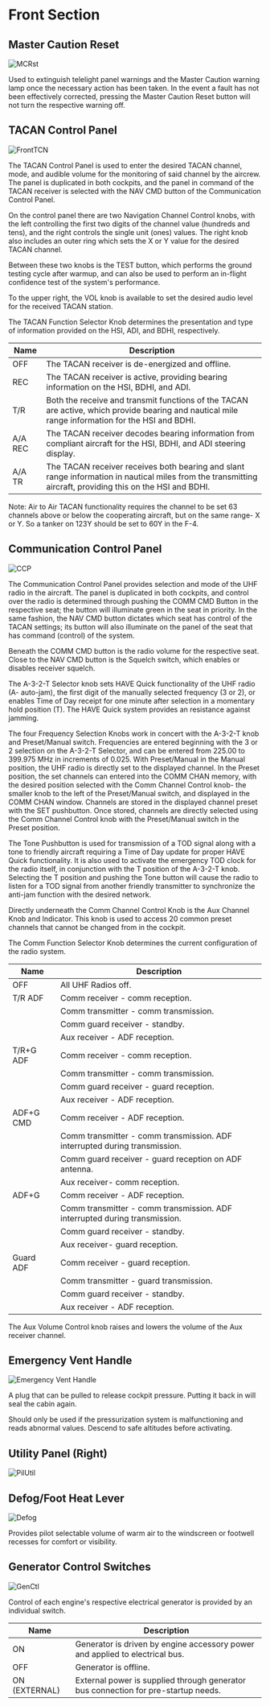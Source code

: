 # Front Section

## Master Caution Reset

![MCRst](../../../img/MCRst.jpg)

Used to extinguish telelight panel warnings and the Master Caution warning lamp
once the necessary action has been taken. In the event a fault has not been
effectively corrected, pressing the Master Caution Reset button will not turn
the respective warning off.

## TACAN Control Panel

![FrontTCN](../../../img/FrontTCN.jpg)

The TACAN Control Panel is used to enter the desired TACAN channel, mode, and
audible volume for the monitoring of said channel by the aircrew. The panel is
duplicated in both cockpits, and the panel in command of the TACAN receiver is
selected with the NAV CMD button of the Communication Control Panel.

On the control panel there are two Navigation Channel Control knobs, with the
left controlling the first two digits of the channel value (hundreds and tens),
and the right controls the single unit (ones) values. The right knob also
includes an outer ring which sets the X or Y value for the desired TACAN
channel.

Between these two knobs is the TEST button, which performs the ground testing
cycle after warmup, and can also be used to perform an in-flight confidence test
of the system's performance.

To the upper right, the VOL knob is available to set the desired audio level for
the received TACAN station.

The TACAN Function Selector Knob determines the presentation and type of
information provided on the HSI, ADI, and BDHI, respectively.

| Name    | Description                                                                                                                                                |
| ------- | ---------------------------------------------------------------------------------------------------------------------------------------------------------- |
| OFF     | The TACAN receiver is de-energized and offline.                                                                                                             |
| REC     | The TACAN receiver is active, providing bearing information on the HSI, BDHI, and ADI.                                                                     |
| T/R     | Both the receive and transmit functions of the TACAN are active, which provide bearing and nautical mile range information for the HSI and BDHI.           |
| A/A REC | The TACAN receiver decodes bearing information from compliant aircraft for the HSI, BDHI, and ADI steering display.                                         |
| A/A TR  | The TACAN receiver receives both bearing and slant range information in nautical miles from the transmitting aircraft, providing this on the HSI and BDHI. |

Note: Air to Air TACAN functionality requires the channel to be set 63 channels
above or below the cooperating aircraft, but on the same range- X or Y. So a tanker on 123Y should
be set to 60Y in the F-4.

## Communication Control Panel

![CCP](../../../img/CCP.jpg)

The Communication Control Panel provides selection and mode of the UHF radio in
the aircraft. The panel is duplicated in both cockpits, and control over the
radio is determined through pushing the COMM CMD Button in the respective seat;
the button will illuminate green in the seat in priority. In the same fashion,
the NAV CMD button dictates which seat has control of the TACAN settings; its
button will also illuminate on the panel of the seat that has command (control)
of the system.

Beneath the COMM CMD button is the radio volume for the respective seat. Close
to the NAV CMD button is the Squelch switch, which enables or disables receiver
squelch.

The A-3-2-T Selector knob sets HAVE Quick functionality of the UHF radio (A-
auto-jam), the first digit of the manually selected frequency (3 or 2), or
enables Time of Day receipt for one minute after selection in a momentary hold
position (T). The HAVE Quick system provides an resistance against jamming.

The four Frequency Selection Knobs work in concert with the A-3-2-T knob and
Preset/Manual switch. Frequencies are entered beginning with the 3 or 2
selection on the A-3-2-T Selector, and can be entered from 225.00 to 399.975 MHz
in increments of 0.025. With Preset/Manual in the Manual position, the UHF radio
is directly set to the displayed channel. In the Preset position, the set
channels can entered into the COMM CHAN memory, with the desired position
selected with the Comm Channel Control knob- the smaller knob to the left of the
Preset/Manual switch, and displayed in the COMM CHAN window. Channels are stored
in the displayed channel preset with the SET pushbutton. Once stored, channels
are directly selected using the Comm Channel Control knob with the Preset/Manual
switch in the Preset position.

The Tone Pushbutton is used for transmission of a TOD signal along with a tone
to friendly aircraft requiring a Time of Day update for proper HAVE Quick
functionality. It is also used to activate the emergency TOD clock for the radio
itself, in conjunction with the T position of the A-3-2-T knob. Selecting the T
position and pushing the Tone button will cause the radio to listen for a TOD
signal from another friendly transmitter to synchronize the anti-jam function
with the desired network.

Directly underneath the Comm Channel Control Knob is the Aux Channel Knob and
Indicator. This knob is used to access 20 common preset channels that cannot be
changed from in the cockpit.

The Comm Function Selector Knob determines the current configuration of the
radio system.

| Name      | Description                                                                |
| --------- | -------------------------------------------------------------------------- |
| OFF       | All UHF Radios off.                                                        |
| T/R ADF   | Comm receiver - comm reception.                                            |
|           | Comm transmitter - comm transmission.                                      |
|           | Comm guard receiver - standby.                                             |
|           | Aux receiver - ADF reception.                                              |
| T/R+G ADF | Comm receiver - comm reception.                                            |
|           | Comm transmitter - comm transmission.                                      |
|           | Comm guard receiver - guard reception.                                     |
|           | Aux receiver - ADF reception.                                              |
| ADF+G CMD | Comm receiver - ADF reception.                                             |
|           | Comm transmitter - comm transmission. ADF interrupted during transmission. |
|           | Comm guard receiver - guard reception on ADF antenna.                      |
|           | Aux receiver- comm reception.                                              |
| ADF+G     | Comm receiver - ADF reception.                                             |
|           | Comm transmitter - comm transmission. ADF interrupted during transmission. |
|           | Comm guard receiver - standby.                                             |
|           | Aux receiver- guard reception.                                             |
| Guard ADF | Comm receiver - guard reception.                                           |
|           | Comm transmitter - guard transmission.                                     |
|           | Comm guard receiver - standby.                                             |
|           | Aux receiver - ADF reception.                                              |

The Aux Volume Control knob raises and lowers the volume of the Aux receiver
channel.

## Emergency Vent Handle

![Emergency Vent Handle](../../../img/EmergVent.jpg)

A plug that can be pulled to release cockpit pressure. Putting it back in will
seal the cabin again.

Should only be used if the pressurization system is malfunctioning and reads
abnormal values. Descend to safe altitudes before activating.

## Utility Panel (Right)

![PilUtil](../../../img/PilUtil.jpg)

## Defog/Foot Heat Lever

![Defog](../../../img/Defog.jpg)

Provides pilot selectable volume of warm air to the windscreen or footwell
recesses for comfort or visibility.

## Generator Control Switches

![GenCtl](../../../img/GenCtl.jpg)

Control of each engine's respective electrical generator is provided by an
individual switch.

| Name          | Description                                                                        |
| ------------- | ---------------------------------------------------------------------------------- |
| ON            | Generator is driven by engine accessory power and applied to electrical bus.       |
| OFF           | Generator is offline.                                                              |
| ON (EXTERNAL) | External power is supplied through generator bus connection for pre-startup needs. |
